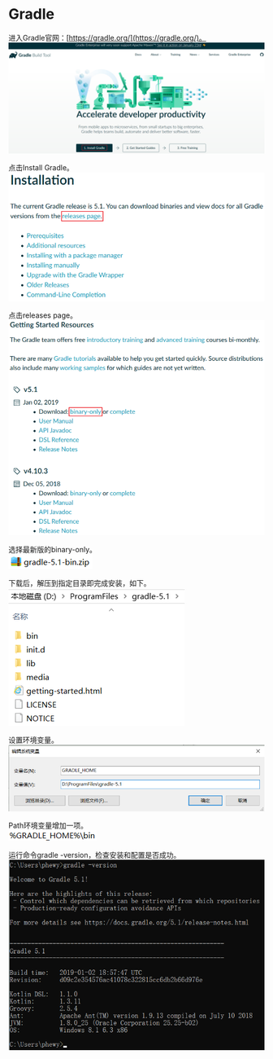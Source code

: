 # Gradle

进入Gradle官网：[https://gradle.org/](https://gradle.org/)。  
![](./Gradle环境搭建/图片1.png)  
  
点击Install Gradle。  
![](./Gradle环境搭建/图片2.png)  
  
点击releases page。  
![](./Gradle环境搭建/图片3.png)  
  
选择最新版的binary-only。  
![](./Gradle环境搭建/图片4.png)  
  
下载后，解压到指定目录即完成安装，如下。  
![](./Gradle环境搭建/图片5.png)  
  
设置环境变量。  
![](./Gradle环境搭建/图片6.png)  
  
Path环境变量增加一项。  
![](./Gradle环境搭建/图片7.png)  
  
运行命令gradle -version，检查安装和配置是否成功。  
![](./Gradle环境搭建/图片8.png)  